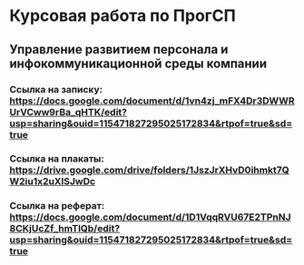 # Курсовая работа по ПрогСП
## Управление развитием персонала и инфокоммуникационной среды компании
### Ссылка на записку: https://docs.google.com/document/d/1vn4zj_mFX4Dr3DWWRUrVCww9rBa_qHTK/edit?usp=sharing&ouid=115471827295025172834&rtpof=true&sd=true
### Ссылка на плакаты: https://drive.google.com/drive/folders/1JszJrXHvD0ihmkt7QW2iu1x2uXISJwDc
### Ссылка на реферат: https://docs.google.com/document/d/1D1VqqRVU67E2TPnNJ8CKjUcZf_hmTlQb/edit?usp=sharing&ouid=115471827295025172834&rtpof=true&sd=true
